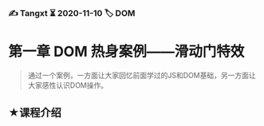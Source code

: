 ### ✍️ Tangxt ⏳ 2020-11-10 🏷️ DOM

# 第一章 DOM 热身案例——滑动门特效

> 通过一个案例，一方面让大家回忆前面学过的JS和DOM基础，另一方面让大家感性认识DOM操作。

## ★课程介绍





